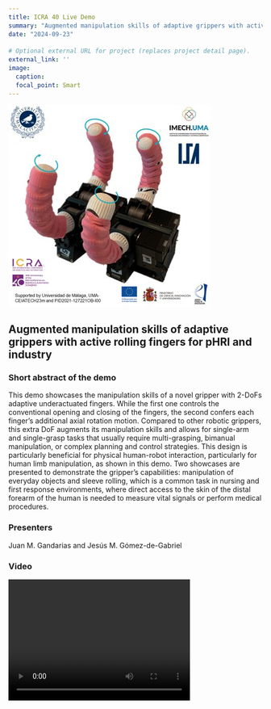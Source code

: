 ```yaml
---
title: ICRA 40 Live Demo
summary: "Augmented manipulation skills of adaptive grippers with active rolling fingers for pHRI and industry"
date: "2024-09-23"

# Optional external URL for project (replaces project detail page).
external_link: ''
image:
  caption:
  focal_point: Smart
---
```



![](digest.png)

## Augmented manipulation skills of adaptive grippers with active rolling fingers for pHRI and industry

### Short abstract of the demo

This demo showcases the manipulation skills of a novel gripper with 2-DoFs adaptive underactuated fingers. While the first one controls the conventional opening and closing of the fingers, the second confers each finger’s additional axial rotation motion. Compared to other robotic grippers, this extra DoF augments its manipulation skills and allows for single-arm and single-grasp tasks that usually require multi-grasping, bimanual manipulation, or complex planning and control strategies. This design is particularly beneficial for physical human-robot interaction, particularly for human limb manipulation, as shown in this demo. Two showcases are presented to demonstrate the gripper’s capabilities: manipulation of everyday objects and sleeve rolling, which is a common task in nursing and first response environments, where direct access to the skin of the distal forearm of the human is needed to measure vital signals or perform medical procedures.

### Presenters

Juan M. Gandarias and Jesús M. Gómez-de-Gabriel

### Video

<video width="360" height="240"  controls>
  <source src="video.mp4" type="video/mp4">
</video>
